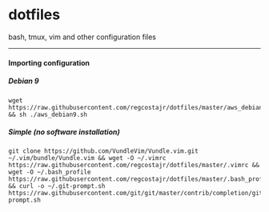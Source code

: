 # dotfiles
bash, tmux, vim and other configuration files

---

#### Importing configuration

##### Debian 9

```
wget https://raw.githubusercontent.com/regcostajr/dotfiles/master/aws_debian9.sh && sh ./aws_debian9.sh
```
##### Simple (no software installation)

```
git clone https://github.com/VundleVim/Vundle.vim.git ~/.vim/bundle/Vundle.vim && wget -O ~/.vimrc https://raw.githubusercontent.com/regcostajr/dotfiles/master/.vimrc && wget -O ~/.bash_profile https://raw.githubusercontent.com/regcostajr/dotfiles/master/.bash_profile && curl -o ~/.git-prompt.sh https://raw.githubusercontent.com/git/git/master/contrib/completion/git-prompt.sh
```
